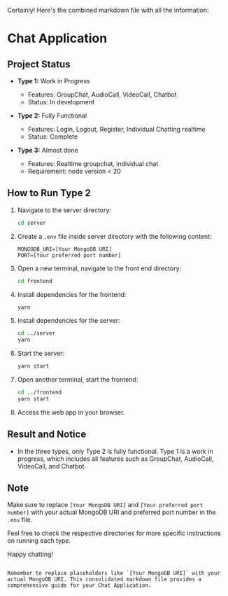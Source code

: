 Certainly! Here's the combined markdown file with all the information:

# Chat Application

## Project Status

- **Type 1:** Work in Progress
  - Features: GroupChat, AudioCall, VideoCall, Chatbot
  - Status: In development

- **Type 2:** Fully Functional
  - Features: Login, Logout, Register, Individual Chatting realtime
  - Status: Complete

- **Type 3:** Almost done
  - Features: Realtime groupchat, individual chat
  - Requirement: node version < 20

## How to Run Type 2

1. Navigate to the server directory:
   ```bash
   cd server


2. Create a `.env` file inside server directory with the following content:
   ```env
   MONGODB_URI=[Your MongoDB URI]
   PORT=[Your preferred port number]
   ```

3. Open a new terminal, navigate to the front end directory:
   ```bash
   cd frontend
   ```

4. Install dependencies for the frontend:
   ```bash
   yarn
   ```

5. Install dependencies for the server:
   ```bash
   cd ../server
   yarn
   ```

6. Start the server:
   ```bash
   yarn start
   ```

7. Open another terminal, start the frontend:
   ```bash
   cd ../frontend
   yarn start
   ```

8. Access the web app in your browser.

## Result and Notice

- In the three types, only Type 2 is fully functional. Type 1 is a work in progress, which includes all features such as GroupChat, AudioCall, VideoCall, and Chatbot.

## Note

Make sure to replace `[Your MongoDB URI]` and `[Your preferred port number]` with your actual MongoDB URI and preferred port number in the `.env` file.

Feel free to check the respective directories for more specific instructions on running each type.

Happy chatting!
```

Remember to replace placeholders like `[Your MongoDB URI]` with your actual MongoDB URI. This consolidated markdown file provides a comprehensive guide for your Chat Application.

